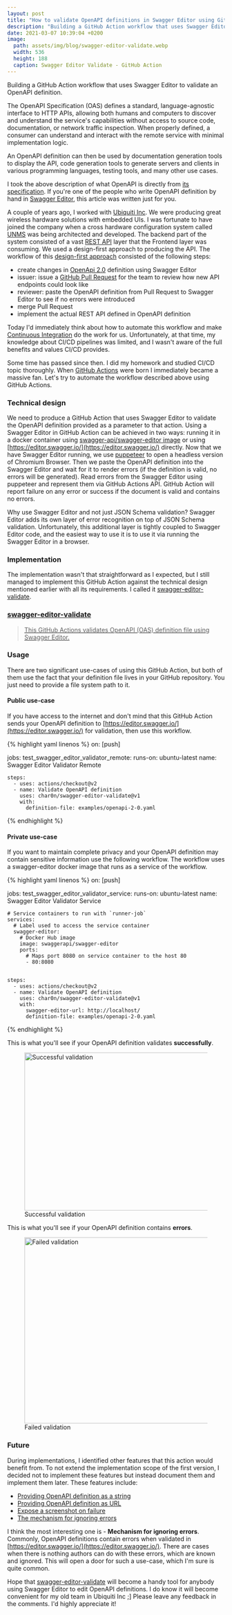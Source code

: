```yaml
---
layout: post
title: "How to validate OpenAPI definitions in Swagger Editor using GitHub Actions"
description: "Building a GitHub Action workflow that uses Swagger Editor to validate an OpenAPI definition."
date: 2021-03-07 10:39:04 +0200
image:
  path: assets/img/blog/swagger-editor-validate.webp
  width: 536
  height: 188
  caption: Swagger Editor Validate - GitHub Action
---
```


<p class="lead">
  Building a GitHub Action workflow that uses Swagger Editor to validate an OpenAPI definition.
</p>

The OpenAPI Specification (OAS) defines a standard, language-agnostic interface to HTTP APIs,
allowing both humans and computers to discover and understand the service's capabilities without
access to source code, documentation, or network traffic inspection.
When properly defined, a consumer can understand and interact with the remote service with minimal implementation logic.

An OpenAPI definition can then be used by documentation generation tools to display the API, code generation
tools to generate servers and clients in various programming languages, testing tools, and many other use cases.

I took the above description of what OpenAPI is directly from [its specification](https://github.com/OAI/OpenAPI-Specification/blob/master/versions/3.1.0.md).
If you're one of the people who write OpenAPI definition by hand in [Swagger Editor](https://editor.swagger.io/), this article was written just for you.

A couple of years ago, I worked with [Ubiquiti Inc](https://www.ui.com/). We were producing great wireless hardware solutions
with embedded UIs. I was fortunate to have joined the company when a cross hardware configuration system
called [UNMS](https://unms.com/) was being architected and developed. The backend part of the system consisted of a vast [REST API](https://en.wikipedia.org/wiki/Representational_state_transfer) layer that 
the Frontend layer was consuming. We used a design-first approach to producing the API. The workflow of this 
[design-first approach](https://www.visual-paradigm.com/guide/development/code-first-vs-design-first) consisted of the following steps:

- create changes in [OpenApi 2.0](https://github.com/OAI/OpenAPI-Specification/blob/master/versions/2.0.md) definition using Swagger Editor
- issuer: issue a [GitHub Pull Request](https://docs.github.com/en/github/collaborating-with-issues-and-pull-requests/about-pull-requests) for the team to review how new API endpoints could look like
- reviewer: paste the OpenAPI definition from Pull Request to Swagger Editor to see if no errors were introduced
- merge Pull Request
- implement the actual REST API defined in OpenAPI definition

Today I'd immediately think about how to automate this workflow and make [Continuous Integration](https://en.wikipedia.org/wiki/Continuous_integration) do the work for us.
Unfortunately, at that time, my knowledge about CI/CD pipelines was limited, and I wasn't aware of the full benefits 
and values CI/CD provides.

Some time has passed since then. I did my homework and studied CI/CD topic thoroughly. When [GitHub Actions](https://github.com/features/actions) were born
I immediately became a massive fan. Let's try to automate the workflow described above using GitHub Actions.

### Technical design

We need to produce a GitHub Action that uses Swagger Editor to validate the OpenAPI definition provided
as a parameter to that action. Using a Swagger Editor in GitHub Action can be achieved in two ways:
running it in a docker container using [swagger-api/swagger-editor image](https://hub.docker.com/r/swaggerapi/swagger-editor/) or using [https://editor.swagger.io/](https://editor.swagger.io/) directly.
Now that we have Swagger Editor running, we use [puppeteer](https://pptr.dev/) to open a headless version of Chromium Browser.
Then we paste the OpenAPI definition into the Swagger Editor and wait for it to render errors
(if the definition is valid, no errors will be generated). Read errors from the Swagger Editor using puppeteer 
and represent them via GitHub Actions API. GitHub Action will report failure on any error or success if
the document is valid and contains no errors.

Why use Swagger Editor and not just JSON Schema validation? Swagger Editor adds its own layer of error recognition on top of JSON Schema validation.
Unfortunately, this additional layer is tightly coupled to Swagger Editor code, and the easiest way to use it is to use it via running
the Swagger Editor in a browser.

### Implementation

The implementation wasn't that straightforward as I expected, but I still managed to implement this GitHub Action
against the technical design mentioned earlier with all its requirements. I called it [swagger-editor-validate](https://github.com/char0n/swagger-editor-validate).

<div class="list-group mb-3">
  <a href="https://github.com/char0n/swagger-editor-validate" class="list-group-item list-group-item-action">
    <div class="d-flex w-100 justify-content-between">
      <h3 class="h5 mb-1"><i class="fa-brands fa-github"></i> swagger-editor-validate</h3>
    </div>
    <blockquote class="blockquote fs-6 mb-1">
      This GitHub Actions validates OpenAPI (OAS) definition file using Swagger Editor.
    </blockquote>
    <script type="application/ld+json">
      {
        "@context": "https://schema.org",
        "@type": "SoftwareSourceCode",
        "author": { "@id": "{{ site.url }}" },
        "name": "swagger-editor-validate",
        "abstract": "This GitHub Actions validates OpenAPI (OAS) definition file using Swagger Editor.",
        "codeRepository": "https://github.com/char0n/swagger-editor-validate"
      }
    </script>
  </a>
</div>

### Usage

There are two significant use-cases of using this GitHub Action, but both of them use the fact that your definition
file lives in your GitHub repository. You just need to provide a file system path to it.

#### Public use-case

If you have access to the internet and don't mind that this GitHub Action sends your OpenAPI definition to 
[https://editor.swagger.io/](https://editor.swagger.io/) for validation, then use this workflow.

{% highlight yaml linenos %}
on: [push]

jobs:
  test_swagger_editor_validator_remote:
    runs-on: ubuntu-latest
    name: Swagger Editor Validator Remote

    steps:
      - uses: actions/checkout@v2
      - name: Validate OpenAPI definition
        uses: char0n/swagger-editor-validate@v1
        with:
          definition-file: examples/openapi-2-0.yaml
{% endhighlight %}

#### Private use-case

If you want to maintain complete privacy and your OpenAPI definition may contain sensitive information 
use the following workflow. The workflow uses a swagger-editor docker image that runs as a service of the workflow.

{% highlight yaml linenos %}
on: [push]


jobs:
  test_swagger_editor_validator_service:
    runs-on: ubuntu-latest
    name: Swagger Editor Validator Service

    # Service containers to run with `runner-job`
    services:
      # Label used to access the service container
      swagger-editor:
        # Docker Hub image
        image: swaggerapi/swagger-editor
        ports:
          # Maps port 8080 on service container to the host 80
          - 80:8080


    steps:
      - uses: actions/checkout@v2
      - name: Validate OpenAPI definition
        uses: char0n/swagger-editor-validate@v1
        with:
          swagger-editor-url: http://localhost/
          definition-file: examples/openapi-2-0.yaml
{% endhighlight %}

This is what you'll see if your OpenAPI definition validates **successfully**.

<figure class="figure">
  <img src="{% link assets/img/blog/swagger-editor-validate-success.webp %}" width="1149" height="365" class="figure-img rounded mx-auto d-block img-fluid" alt="Successful validation" />
  <figcaption class="figure-caption text-center">Successful validation</figcaption>
</figure>

This is what you'll see if your OpenAPI definition contains **errors**.

<figure class="figure">
  <img src="{% link assets/img/blog/swagger-editor-validate-errors.webp %}" width="1218" height="430" class="figure-img rounded mx-auto d-block img-fluid" alt="Failed validation" />
  <figcaption class="figure-caption text-center">Failed validation</figcaption>
</figure>

### Future

During implementations, I identified other features that this action would benefit from.
To not extend the implementation scope of the first version, I decided not to implement these features but instead document them and implement them later.
These features include:

- [Providing OpenAPI definition as a string](https://github.com/char0n/swagger-editor-validate/issues/1)
- [Providing OpenAPI definition as URL](https://github.com/char0n/swagger-editor-validate/issues/2)
- [Expose a screenshot on failure](https://github.com/char0n/swagger-editor-validate/issues/4)
- [The mechanism for ignoring errors](https://github.com/char0n/swagger-editor-validate/issues/3)

I think the most interesting one is - **Mechanism for ignoring errors**. Commonly, OpenAPI definitions 
contain errors when validated in [https://editor.swagger.io/](https://editor.swagger.io/). There are cases when there is nothing authors can do 
with these errors, which are known and ignored. This will open a door for such a use-case,
which I'm sure is quite common.

Hope that [swagger-editor-validate](https://github.com/char0n/swagger-editor-validate) will become a handy tool for anybody using Swagger Editor to edit OpenAPI definitions.
I do know it will become convenient for my old team in Ubiquiti Inc ;] Please leave any feedback in the comments. I'd highly appreciate it!